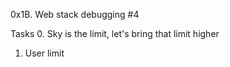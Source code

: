 0x1B. Web stack debugging #4

Tasks
0. Sky is the limit, let's bring that limit higher
1. User limit